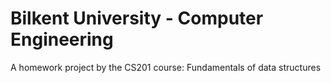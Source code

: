 # Bilkent University - Computer Engineering
A homework project by the CS201 course: Fundamentals of data structures

